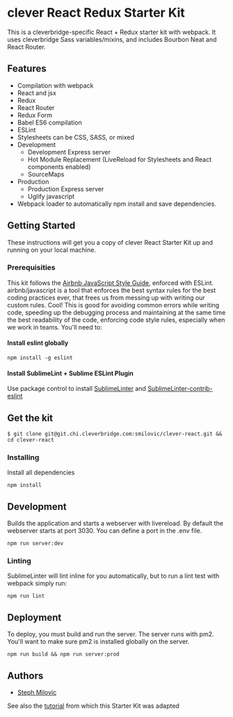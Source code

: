 # clever React Redux Starter Kit

This is a cleverbridge-specific React + Redux starter kit with webpack. It uses cleverbridge Sass variables/mixins, and includes Bourbon Neat and React Router.  

## Features

* Compilation with webpack
* React and jsx
* Redux
* React Router
* Redux Form
* Babel ES6 compilation
* ESLint
* Stylesheets can be CSS, SASS, or mixed
* Development
  * Development Express server
  * Hot Module Replacement (LiveReload for Stylesheets and React components enabled)
  * SourceMaps
* Production
  * Production Express server
  * Uglify javascript
* Webpack loader to automatically npm install and save dependencies.

## Getting Started

These instructions will get you a copy of clever React Starter Kit up and running on your local machine.

### Prerequisities

This kit follows the [Airbnb JavaScript Style Guide](https://github.com/airbnb/javascript), enforced with ESLint. airbnb/javascript is a tool that enforces the best syntax rules for the best coding practices ever, that frees us from messing up with writing our custom rules. Cool! This is good for avoiding common errors while writing code, speeding up the debugging process and maintaining at the same time the best readability of the code, enforcing code style rules, especially when we work in teams. You'll need to:

#### Install eslint globally

```
npm install -g eslint
```

#### Install SublimeLint + Sublime ESLint Plugin

Use package control to install [SublimeLinter](https://packagecontrol.io/packages/SublimeLinter) and [SublimeLinter-contrib-eslint](https://packagecontrol.io/packages/SublimeLinter-contrib-eslint)

## Get the kit

```
$ git clone git@git.chi.cleverbridge.com:smilovic/clever-react.git && cd clever-react
```

### Installing

Install all dependencies

```
npm install
```

## Development

Builds the application and starts a webserver with livereload. By default the webserver starts at port 3030. You can define a port in the .env file.

```
npm run server:dev
```

### Linting

SublimeLinter will lint inline for you automatically, but to run a lint test with webpack simply run:

```
npm run lint
```

## Deployment

To deploy, you must build and run the server. The server runs with pm2. You'll want to make sure pm2 is installed globally on the server.

```
npm run build && npm run server:prod  
```

## Authors

* [Steph Milovic](https://git.chi.cleverbridge.com/u/smilovic)

See also the [tutorial](http://codestorm.top/we-must-react-ep-01-lets-start-with-webpack-and-babel/) from which this Starter Kit was adapted
